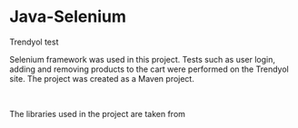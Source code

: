 # Java-Selenium
 Trendyol test
<p>Selenium framework was used in this project. Tests such as user login, adding and removing products to the cart were performed on the Trendyol site. The project was created as a Maven project.</p><br>
<p>The libraries used in the project are taken from <a href="https://mvnrepository.com/" https://mvnrepository.com/.</a></p>
